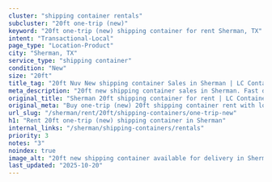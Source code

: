 ```yaml
---
cluster: "shipping container rentals"
subcluster: "20ft one-trip (new)"
keyword: "20ft one-trip (new) shipping container for rent Sherman, TX"
intent: "Transactional-Local"
page_type: "Location-Product"
city: "Sherman, TX"
service_type: "shipping container"
condition: "New"
size: "20ft"
title_tag: "20ft Nuv New shipping container Sales in Sherman | LC Container"
meta_description: "20ft new shipping container sales in Sherman. Fast delivery, competitive pricing. Serving shipping containers area. Quote ID: M73. Call (214) 524-4168 for your free quote today."
original_title: "Sherman 20ft shipping container for rent | LC Container"
original_meta: "Buy one-trip (new) 20ft shipping container rent with local delivery in Sherman, TX. LC Container — local Since 2003. Request a fast quote today."
url_slug: "/sherman/rent/20ft/shipping-containers/one-trip-new"
h1: "Rent 20ft one-trip (new) shipping container in Sherman"
internal_links: "/sherman/shipping-containers/rentals"
priority: 3
notes: "3"
noindex: true
image_alt: "20ft new shipping container available for delivery in Sherman"
last_updated: "2025-10-20"
---
```


<!-- TODO: Add unique city/inventory copy, images, and internal links here. -->
